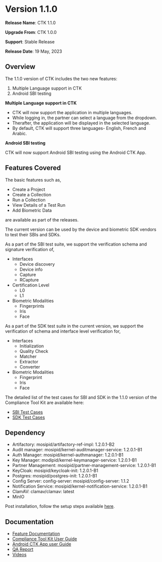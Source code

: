 # Version 1.1.0

**Release Name**: CTK 1.1.0 

**Upgrade From**: CTK 1.0.0

**Support**: Stable Release

**Release Date**: 19 May, 2023

## Overview

The 1.1.0 version of CTK includes the two new features:
1. Multiple Language support in CTK
2. Android SBI testing

**Multiple Language support in CTK**

* CTK will now support the application in multiple languages.
* While logging in, the partner can select a language from the dropdown.
* Therafter, the application will be displayed in the selected language.
* By default, CTK will support three languages- English, French and Arabic.


**Android SBI testing**

CTK will now support Android SBI testing using the Android CTK App.

## Features Covered

The basic features such as,

* Create a Project
* Create a Collection
* Run a Collection
* View Details of a Test Run
* Add Biometric Data

are available as part of the releases.

The current version can be used by the device and biometric SDK vendors to test their SBIs and SDKs.

As a part of the SBI test suite, we support the verification schema and signature verification of,

* Interfaces
  * Device discovery
  * Device info
  * Capture
  * RCapture
* Certification Level
  * L0
  * L1
* Biometric Modalities
  * Fingerprints
  * Iris
  * Face

As a part of the SDK test suite in the current version, we support the verification of schema and interface level verification for,

* Interfaces
  * Initialization
  * Quality Check
  * Matcher
  * Extractor
  * Converter
* Biometric Modalities
  * Fingerprint
  * Iris
  * Face

The detailed list of the test cases for SBI and SDK in the 1.1.0 version of the Compliance Tool Kit are available here:

* [SBI Test Cases](https://github.com/mosip/mosip-compliance-toolkit/blob/1.1.0/resources/compliance\_test\_definitions\_sbi.json)
* [SDK Test Cases](https://github.com/mosip/mosip-compliance-toolkit/blob/1.1.0/resources/compliance\_test\_definitions\_sdk.json)

## Dependency

* Artifactory: mosipid/artifactory-ref-impl: 1.2.0.1-B2
* Audit manager: mosipid/kernel-auditmanager-service: 1.2.0.1-B1
* Auth Manager: mosipid/kernel-authmanager: 1.2.0.1-B1
* Key Manager: modipid/kernel-keymanager-service: 1.2.0.1-B1
* Partner Management: mosipid/partner-management-service: 1.2.0.1-B1
* KeyCloak: mosipid/keycloak-init: 1.2.0.1-B1
* Postgres: mosipid/postgres-init: 1.2.0.1-B1
* Config Server: config-server: mosipid/config-server: 1.1.2
* Notification Service: mosipid/kernel-notification-service: 1.2.0.1-B1
* ClamAV: clamav/clamav: latest
* MinIO

Post installation, follow the setup steps available [here](setup-steps-1.1.0.md).

## Documentation

* [Feature Documentation](./)
* [Compliance Tool Kit User Guide](user-guide.md)
* [Android CTK App user Guide](android-user-guide.md)
* [QA Report](https://docs.mosip.io/compliance-tool-kit/versions/version-1.1.0/test-report-1.1.0)
* [Videos](https://www.youtube.com/playlist?list=PLJH-POb\_55z8YYS\_qAk\_QNBQeiQ2VrtZD)



